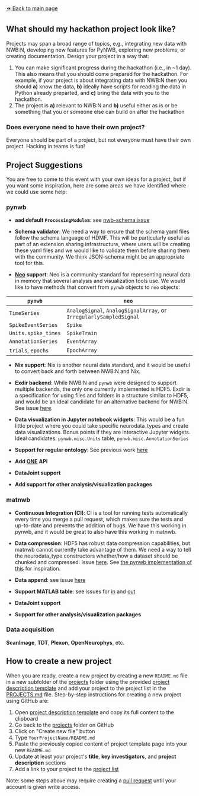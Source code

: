 [:rewind: Back to main page](../README.md)

## What should my hackathon project look like?

Projects may span a broad range of topics, e.g., integrating new data with NWB:N, developing new features for PyNWB, exploring new problems, or creating documentation. Design your project in a way that:
  1. You can make significant progress during the hackathon (i.e., in ~1 day). This also means that you should come prepared for the hackathon. For example, if your project is about integrating data with NWB:N then you should **a)** know the data, **b)** ideally have scripts for reading the data in Python already preparted, and **c)** bring the data with you to the hackathon.
  1. The project is **a)** relevant to NWB:N and **b)** useful either as is or be something that you or someone else can build on after the hackathon 
  
### Does everyone need to have their own project?

Everyone should be part of a project, but not everyone must have their own project. Hacking in teams is fun!

## Project Suggestions
You are free to come to this event with your own ideas for a project, but if you want some inspiration, here are some areas we have identified where we could use some help:

### pynwb

* **aad default `ProcessingModule`s**: see [nwb-schema issue](https://github.com/NeurodataWithoutBorders/nwb-schema/issues/249)

* **Schema validator**: We need a way to ensure that the schema yaml files follow the schema language of HDMF. This will be particularly useful as part of an extension sharing infrastructure, where users will be creating these yaml files and we would like to validate them before sharing them with the community. We think JSON-schema might be an appropriate tool for this.

* **[Neo](https://www.ncbi.nlm.nih.gov/pmc/articles/PMC3930095/) support**: Neo is a community standard for representing neural data in memory that several analysis and visualization tools use. We would like to have methods that convert from `pynwb` objects to `neo` objects:

| `pynwb`|  `neo`|
| --- | --- |
| `TimeSeries`| `AnalogSignal`, `AnalogSignalArray`, or `IrregularlySampledSignal`|
| `SpikeEventSeries`| `Spike`|
| `Units.spike_times`| `SpikeTrain`|
| `AnnotationSeries`| `EventArray`|
| `trials`, `epochs`| `EpochArray`|

* **Nix support**: Nix is another neural data standard, and it would be useful to convert back and forth between NWB:N and Nix.

* **Exdir backend**: While NWB:N and `pynwb` were designed to support multiple backends, the only one currently implemented is HDF5. Exdir is a specification for using files and folders in a structure similar to HDF5, and would be an ideal candidate for an alternative backend for NWB:N. See issue [here](https://github.com/NeurodataWithoutBorders/pynwb/issues/629).

* **Data visualization in Jupyter notebook widgets**: This would be a fun little project where you could take specific neurodata_types and create data visualizations. Bonus points if they are interactive Jupyter widgets. Ideal candidates: `pynwb.misc.Units` table, `pynwb.misc.AnnotationSeries`

* **Support for regular ontology**: See previous work [here](https://github.com/NeurodataWithoutBorders/nwb-schema/issues/1)

* **Add [ONE](https://ibllib.readthedocs.io/en/latest/04_reference.html#open-neurophysiology-environment) API**

* **DataJoint support**

* **Add support for other analysis/visualization packages**

### matnwb

* **Continuous Integration (CI)**: CI is a tool for running tests automatically every time you merge a pull request, which makes sure the tests and up-to-date and prevents the addition of bugs. We have this working in pynwb, and it would be great to also have this working in matnwb.

* **Data compression**: HDF5 has robust data compression capabilities, but matnwb cannot currently take advantage of them. We need a way to tell the neurodata_type constructors whether/how a dataset should be chunked and compressed. Issue [here](https://github.com/NeurodataWithoutBorders/matnwb/issues/50). See [the pynwb implementation of this](https://pynwb.readthedocs.io/en/stable/tutorials/general/advanced_hdf5_io.html#sphx-glr-tutorials-general-advanced-hdf5-io-py) for inspiration.

* **Data append**: see issue [here](https://github.com/NeurodataWithoutBorders/matnwb/issues/109)

* **Support MATLAB table**: see issues for [in](https://github.com/NeurodataWithoutBorders/matnwb/issues/98) and [out](https://github.com/NeurodataWithoutBorders/matnwb/issues/111)

* **DataJoint support**

* **Support for other analysis/visualization packages**


### Data acquisition

**ScanImage**, **TDT**, **Plexon**, **OpenNeurophys**, etc.


## How to create a new project

When you are ready, create a new project by creating a new `README.md` file in a new subfolder of the [projects](.) folder using the provided [project description template][project-description-template] and add your project to the project list in the [PROJECTS.md](PROJECTS.md) file. Step-by-step instructions for creating a new project using GitHub are:

1. Open [project description template][project-description-template] and copy its full content to the clipboard
1. Go back to the [projects](https://github.com/NeurodataWithoutBorders/nwb_hackathons/tree/master/HCK06_2018_Janelia/projects) folder on GitHub
1. Click on "Create new file" button
1. Type `YourProjectName/README.md`
1. Paste the previously copied content of project template page into your new `README.md`
1. Update at least your project's **title**, **key investigators**, and **project description** sections
1. Add a link to your project to the [project list](PROJECTS.md)

Note: some steps above may require creating a [pull request](https://help.github.com/articles/creating-a-pull-request/) until your account is given write access.

[project-description-template]: https://raw.githubusercontent.com/NeurodataWithoutBorders/nwb_hackathons/master/HCK06_2018_Janelia/projects/template/README.md
